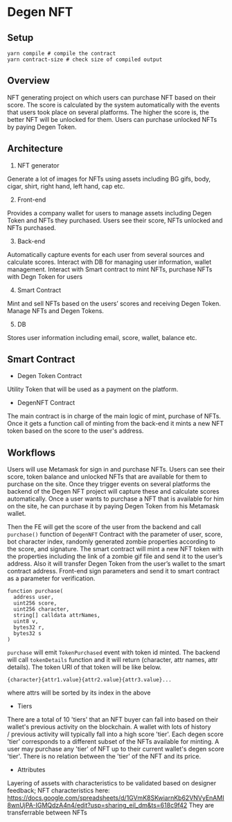 # Degen NFT

## Setup

```
yarn compile # compile the contract
yarn contract-size # check size of compiled output
```

## Overview

NFT generating project on which users can purchase NFT based on their score. The score is calculated by the system automatically with the events that users took place on several platforms. The higher the score is, the better NFT will be unlocked for them. Users can purchase unlocked NFTs by paying Degen Token.

## Architecture

1. NFT generator

Generate a lot of images for NFTs using assets including BG gifs, body, cigar, shirt, right hand, left hand, cap etc.

2. Front-end

Provides a company wallet for users to manage assets including Degen Token and NFTs they purchased.
Users see their score, NFTs unlocked and NFTs purchased.

3. Back-end

Automatically capture events for each user from several sources and calculate scores.
Interact with DB for managing user information, wallet management.
Interact with Smart contract to mint NFTs, purchase NFTs with Degn Token for users

4. Smart Contract

Mint and sell NFTs based on the users’ scores and receiving Degen Token. Manage NFTs and Degen Tokens.

5. DB

Stores user information including email, score, wallet, balance etc.

## Smart Contract

- Degen Token Contract

Utility Token that will be used as a payment on the platform.

- DegenNFT Contract

The main contract is in charge of the main logic of mint, purchase of NFTs. Once it gets a function call of minting from the back-end it mints a new NFT token based on the score to the user's address.

## Workflows

Users will use Metamask for sign in and purchase NFTs.
Users can see their score, token balance and unlocked NFTs that are available for them to purchase on the site.
Once they trigger events on several platforms the backend of the Degen NFT project will capture these and calculate scores automatically.
Once a user wants to purchase a NFT that is available for him on the site, he can purchase it by paying Degen Token from his Metamask wallet.

Then the FE will get the score of the user from the backend and call `purchase()` function of `DegenNFT` Contract with the parameter of user, score, bot character index, randomly generated zombie properties according to the score, and signature. The smart contract will mint a new NFT token with the properties including the link of a zombie gif file and send it to the user’s address. Also it will transfer Degen Token from the user’s wallet to the smart contract address. Front-end sign parameters and send it to smart contract as a parameter for verification.

```Solidity
function purchase(
  address user,
  uint256 score,
  uint256 character,
  string[] calldata attrNames,
  uint8 v,
  bytes32 r,
  bytes32 s
)
```

`purchase` will emit `TokenPurchased` event with token id minted.
The backend will call `tokenDetails` function and it will return (character, attr names, attr details).
The token URI of that token will be like below.

```
{character}{attr1.value}{attr2.value}{attr3.value}...
```

where attrs will be sorted by its index in the above

- Tiers

There are a total of 10 'tiers' that an NFT buyer can fall into based on their wallet's previous activity on the blockchain.  A wallet with lots of history / previous activity will typically fall into a high score 'tier'.
Each degen score 'tier' corresponds to a different subset of the NFTs available for minting.  A user may purchase any 'tier' of NFT up to their current wallet's degen score 'tier'.  There is no relation between the 'tier' of the NFT and its price.

- Attributes

Layering of assets with characteristics to be validated based on designer feedback; NFT characteristics here:  https://docs.google.com/spreadsheets/d/1GVmK8SKwiarnKb62VNVyEnAMI8wnUjPA-IGMQdzA4n4/edit?usp=sharing_eil_dm&ts=618c9f42
They are transferrable between NFTs

